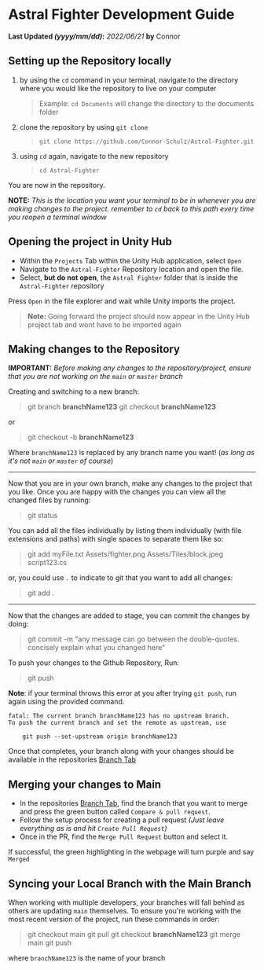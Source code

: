 # Astral Fighter Development Guide
**Last Updated *(yyyy/mm/dd)*:**   *2022/06/21* **by** Connor

## Setting up the Repository locally

 1. by using the `cd` command in your terminal, navigate to the directory where you would like the repository to live on your computer 
	> Example: `cd Documents` will change the directory to the documents folder 
	
 2. clone the repository by using `git clone` 
	 > `git clone https://github.com/Connor-Schulz/Astral-Fighter.git`
	 
 3. using `cd` again, navigate to the new repository
	 > `cd Astral-Fighter` 
	 
You are now in the repository. 

**NOTE:** *This is the location you want your terminal to be in whenever you are making changes to the project. remember to `cd` back to this path every time you reopen a terminal window* 

## Opening the project in Unity Hub
- Within the `Projects` Tab within the Unity Hub application, select `Open`
- Navigate to the `Astral-Fighter` Repository location and open the file.
- Select, **but do not open**, the `Astral Fighter` folder that is inside the `Astral-Fighter` repository

Press `Open` in the file explorer and wait while Unity imports the project.

> **Note:** Going forward the project should now appear in the Unity Hub project tab and wont have to be imported again


## Making changes to the Repository 
**IMPORTANT:** *Before making any changes to the repository/project, ensure that you are not working on the `main` or `master` branch*

Creating and switching to a new branch:
> git branch **branchName123**
>  git checkout **branchName123**

or
> git checkout -b **branchName123**

Where `branchName123` is replaced by any branch name you want! (*as long as it's not `main` or `master` of course*)

---
Now that you are in your own branch, make any changes to the project that you like.
Once you are happy with the changes you can view all the changed files by running:
> git status

You can add all the files individually by listing them individually (with file extensions and paths) with single spaces to separate them like so:
> git add myFile.txt Assets/fighter.png Assets/Tiles/block.jpeg script123.cs

or, you could use `.` to indicate to git that you want to add all changes:
> git add .

---
Now that the changes are added to stage, you can commit the changes by doing:
> git commit -m "any message can go between the double-quotes. concisely explain what you changed here"

To push your changes to the Github Repository, Run:
> git push

**Note**: if your terminal throws this error at you after trying `git push`, run again using the provided command.
```
fatal: The current branch branchName123 has no upstream branch.
To push the current branch and set the remote as upstream, use

    git push --set-upstream origin branchName123
```
Once that completes, your branch along with your changes should be available in the repositories [Branch Tab](https://github.com/Connor-Schulz/Astral-Fighter/branches)

## Merging your changes to Main

- In the repositories [Branch Tab](https://github.com/Connor-Schulz/Astral-Fighter/branches), find the branch that you want to merge and press the green button called `Compare & pull request`. 
- Follow the setup process for creating a pull request *(Just leave everything as is and hit `Create Pull Request`)*
- Once in the PR, find the `Merge Pull Request` button and select it. 

If successful, the green highlighting in the webpage will turn purple and say `Merged`

## Syncing your Local Branch with the Main Branch
When working with multiple developers, your branches will fall behind as others are updating `main` themselves. To ensure you're working with the most recent version of the project, run these commands in order:

> git checkout main
> git pull
> git checkout **branchName123**
> git merge main
> git push

where `branchName123` is the name of your branch
